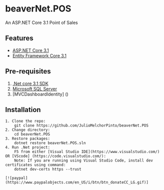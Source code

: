 # beaverNet.POS
An ASP.NET Core 3.1 Point of Sales

## Features

- [ASP.NET Core 3.1](http://www.dot.net/)
- [Entity Framework Core 3.1](https://docs.efproject.net/en/latest/)

## Pre-requisites

1. [.Net core 3.1 SDK](https://www.microsoft.com/net/core#windows)
2. [Microsoft SQL Server](https://www.microsoft.com/en-us/sql-server/sql-server-2017)
3. [MVCDashboardIdentity] ()

## Installation

```
1. Clone the repo:
    git clone https://github.com/JulioMelchorPinto/beaverNet.POS
2. Change directory:
    cd beaverNet.POS
3. Restore packages:
    dotnet restore beaverNet.POS.sln
4. Run .Net project:
    F5 from either [Visual Studio IDE](https://www.visualstudio.com/) OR [VScode] (https://code.visualstudio.com/):
    Note: If you are running using Visual Studio Code, install dev certificates using command:
    dotnet dev-certs https --trust
    
[![paypal](https://www.paypalobjects.com/en_US/i/btn/btn_donateCC_LG.gif)]
